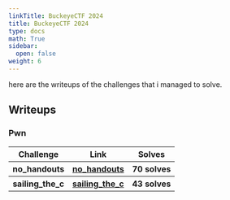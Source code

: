 ```yaml
---
linkTitle: BuckeyeCTF 2024 
title: BuckeyeCTF 2024
type: docs
math: True
sidebar:
  open: false
weight: 6
---
```

here are the writeups of the challenges that i managed to solve.

## Writeups
### Pwn
<table>
  <tr>
    <th>Challenge</th>
    <th>Link</th>
    <th>Solves</th>
  </tr>
  <tr>
    <th>no_handouts</th>
    <th><a href="./no_handouts">no_handouts</a></th>
    <th>70 solves</th>
  </tr>
  <tr>
    <th>sailing_the_c</th>
    <th><a href="./sailing_the_c">sailing_the_c</a></th>
    <th>43 solves</th>
  </tr>
</table>
